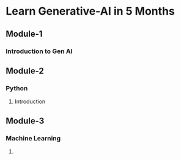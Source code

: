 # Learn Generative-AI in 5 Months 

## Module-1
### Introduction to Gen AI

## Module-2
### Python
1. Introduction

## Module-3
### Machine Learning
1. 
